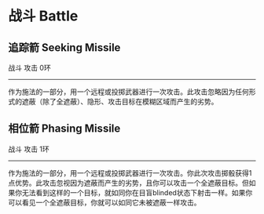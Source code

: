 # 战斗 Battle

## 追踪箭 Seeking Missile

战斗 攻击 0环

------------------------------------------------------------------------

作为施法的一部分，用一个远程或投掷武器进行一次攻击。此攻击忽略因为任何形式的遮蔽（除了全遮蔽）、隐形、攻击目标在模糊区域而产生的劣势。

## 相位箭 Phasing Missile

战斗 攻击 1环

------------------------------------------------------------------------

作为施法的一部分，用一个远程或投掷武器进行一次攻击。你此次攻击掷骰获得1点优势。此攻击忽视因为遮蔽而产生的劣势，且你可以攻击一个全遮蔽目标。但如果你无法看到这样的一个目标，就如同你在目盲blinded状态下射击一样。如果你可以看见一个全遮蔽目标，你就可以如同它未被遮蔽一样攻击。

